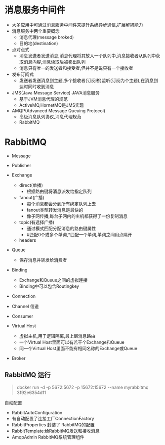 # 消息服务中间件

*  大多应用中可通过消息服务中间件来提升系统异步通信,扩展解耦能力
* 消息服务中两个重要概念
  * 消息代理(message broked)
  * 目的地(destination)
* 点对点式
  * 消息发送者发送消息,消息代理将其放入一个队列中,消息接收者从队列中获取消息内容,消息读取后被移出队列
  * 消息只有唯一的发送者和接受者,但并不是说只有一个接收者
* 发布订阅式
  * 发送者发送消息到主题,多个接收者(订阅者)监听(订阅为个主题),在消息到达时同时收到消息
* JMS(Java Message Service) JAVA消息服务
  * 基于JVM消息代理的规范
  * ActiveMQ,HornetMQ是JMS实现
* AMQP(Advanced Message Queuing Protocol)
  * 高级消息队列协议,消息代理规范
  * RabbitMQ



# RabbitMQ

* Message
* Publisher
* Exchange

  * direct(单播)
    * 根据路由键将消息派发给指定队列
  * fanout(广播)
    * 每个消息都会分到所有绑定队列上去
    * fanout类型转发消息是最快的
    * 像子网传播,每台子网内的主机都获得了一份复制消息
  * topic(有选择广播)
    * 通过模式匹配分配消息的路由键属性
    * #匹配0个或多个单词,*匹配一个单词,单词之间用点隔开
  * headers
* Queue
  * 保存消息并转发给消费者
* Binding
  * Exchange和Queue之间的虚拟连接
  * Binding中可以包含Routingkey
* Connection
* Channel 信道
* Consumer
* Virtual Host
  * 虚拟主机,用于逻辑隔离,最上层消息路由
  * 一个Virtual Host里面可以有若干个Exchange和Queue
  * 同一个Virtual Host里面不能有相同名称的Exchange或Queue
* Broker



## RabbitMQ 运行

> docker run -d -p 5672:5672 -p 15672:15672 --name myrabbitmq 3f92e6354d11



 自动配置

* RabbitAutoConfiguration
* 有自动配置了连接工厂ConnectionFactory
* RabbitProperties 封装了 RabbitMQ的配置
* RabbitTemplate:给RabbitMQ发送和接收消息
* AmqpAdmin  RabbitMQ系统管理组件

  